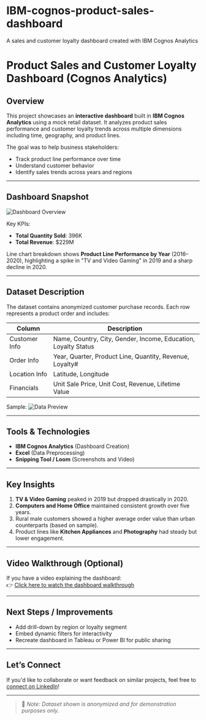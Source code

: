 # IBM-cognos-product-sales-dashboard
A sales and customer loyalty dashboard created with IBM Cognos Analytics

# Product Sales and Customer Loyalty Dashboard (Cognos Analytics)

## Overview

This project showcases an **interactive dashboard** built in **IBM Cognos Analytics** using a mock retail dataset. It analyzes product sales performance and customer loyalty trends across multiple dimensions including time, geography, and product lines.

The goal was to help business stakeholders:
- Track product line performance over time
- Understand customer behavior
- Identify sales trends across years and regions

---

## Dashboard Snapshot

![Dashboard Overview](assets/screenshot2025-07-08113027.jpg)

Key KPIs:
- **Total Quantity Sold**: 396K  
- **Total Revenue**: $229M

Line chart breakdown shows **Product Line Performance by Year** (2016–2020), highlighting a spike in "TV and Video Gaming" in 2019 and a sharp decline in 2020.

---

## Dataset Description

The dataset contains anonymized customer purchase records. Each row represents a product order and includes:

| Column | Description |
|--------|-------------|
| Customer Info | Name, Country, City, Gender, Income, Education, Loyalty Status |
| Order Info | Year, Quarter, Product Line, Quantity, Revenue, Loyalty# |
| Location Info | Latitude, Longitude |
| Financials | Unit Sale Price, Unit Cost, Revenue, Lifetime Value |

Sample:
![Data Preview](assets/dataset-preview.png)

---

## Tools & Technologies

- **IBM Cognos Analytics** (Dashboard Creation)
- **Excel** (Data Preprocessing)
- **Snipping Tool / Loom** (Screenshots and Video)

---

## Key Insights

1. **TV & Video Gaming** peaked in 2019 but dropped drastically in 2020.
2. **Computers and Home Office** maintained consistent growth over five years.
3. Rural male customers showed a higher average order value than urban counterparts (based on sample).
4. Product lines like **Kitchen Appliances** and **Photography** had steady but lower engagement.

---

## Video Walkthrough (Optional)

If you have a video explaining the dashboard:  
👉 [Click here to watch the dashboard walkthrough](#)

---

## Next Steps / Improvements

- Add drill-down by region or loyalty segment
- Embed dynamic filters for interactivity
- Recreate dashboard in Tableau or Power BI for public sharing

---

## Let’s Connect

If you'd like to collaborate or want feedback on similar projects, feel free to [connect on LinkedIn](#)!

---

> 📎 *Note: Dataset shown is anonymized and for demonstration purposes only.*
